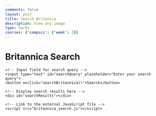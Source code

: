 ```yaml
---
comments: false
layout: post
title: Search Britanica
description: View any image
type: hacks
courses: {'compsci': {'week': 3}}
---
```

<html lang="en">
<head>
    <meta charset="UTF-8">
    <meta name="viewport" content="width=device-width, initial-scale=1.0">
    <title>Britannica Search</title>
</head>
<body>
    <h1>Britannica Search</h1>
    
    <!-- Input field for search query -->
    <input type="text" id="searchQuery" placeholder="Enter your search query">
    <button onclick="searchBritannica()">Search</button>

    <!-- Display search results here -->
    <div id="searchResults"></div>

    <!-- Link to the external JavaScript file -->
    <script src="britannica_search.js"></script>
</body>
</html>
